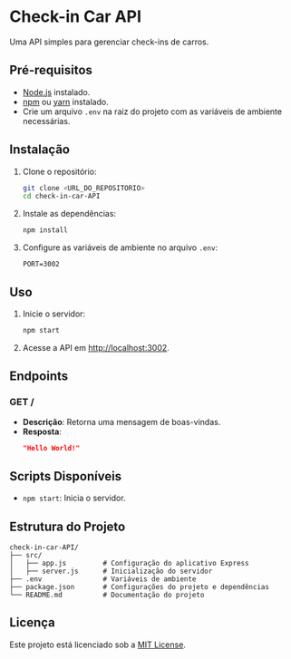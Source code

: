 # Check-in Car API

Uma API simples para gerenciar check-ins de carros.

## Pré-requisitos

- [Node.js](https://nodejs.org/) instalado.
- [npm](https://www.npmjs.com/) ou [yarn](https://yarnpkg.com/) instalado.
- Crie um arquivo `.env` na raiz do projeto com as variáveis de ambiente necessárias.

## Instalação

1. Clone o repositório:

   ```bash
   git clone <URL_DO_REPOSITORIO>
   cd check-in-car-API
   ```

2. Instale as dependências:

   ```bash
   npm install
   ```

3. Configure as variáveis de ambiente no arquivo `.env`:

   ```properties
   PORT=3002
   ```

## Uso

1. Inicie o servidor:

   ```bash
   npm start
   ```

2. Acesse a API em [http://localhost:3002](http://localhost:3002).

## Endpoints

### GET /

- **Descrição**: Retorna uma mensagem de boas-vindas.
- **Resposta**:
  ```json
  "Hello World!"
  ```

## Scripts Disponíveis

- `npm start`: Inicia o servidor.

## Estrutura do Projeto

```
check-in-car-API/
├── src/
│   ├── app.js         # Configuração do aplicativo Express
│   ├── server.js      # Inicialização do servidor
├── .env               # Variáveis de ambiente
├── package.json       # Configurações do projeto e dependências
└── README.md          # Documentação do projeto
```

## Licença

Este projeto está licenciado sob a [MIT License](LICENSE).
